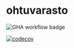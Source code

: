 # ohtuvarasto

![GHA workflow badge](https://github.com/pomiska/ohtuvarasto/workflows/CI/badge.svg)

[![codecov](https://codecov.io/gh/pomiska/ohtuvarasto/branch/main/graph/badge.svg?token=DY0BTG4X6G)](https://codecov.io/gh/pomiska/ohtuvarasto)
